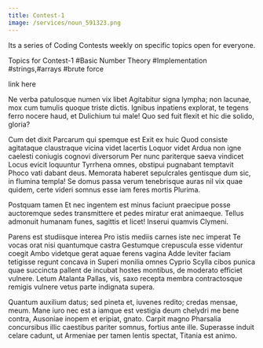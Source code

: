 ```yaml
---
title: Contest-1
image: /services/noun_591323.png
---
```

Its a series of Coding Contests weekly on specific topics open for everyone.

Topics for Contest-1 #Basic Number Theory #Implementation #strings,#arrays #brute force

link here

Ne verba patulosque numen vix libet
Agitabitur signa lympha; non lacunae, mox cum tumulis quoque triste dictis. Ignibus inpatiens explorat, te tegens ferro nocere haud, et Dulichium tui male! Quo sed fuit flexit et hic die solido, gloria?

Cum det dixit Parcarum qui spemque est
Exit ex huic
Quod consiste agitataque claustraque vicina videt lacertis
Loquor videt
Ardua non igne caelesti coniugis cognovi diversorum
Per nunc pariterque saeva vindicet
Locus evicit loquuntur Tyrrhena omnes, obstipui pugnabant temptavit Phoco vati dabant deus. Memorata haberet sepulcrales gentisque dum sic, in flumina templa! Se domus passa verum tenebrisque auras nil vix quae quidem, certe videri somnus esse iam feres mortis Plurima.

Postquam tamen
Et nec ingentem est minus faciunt praecipue posse auctoremque sedes transmittere et pedes miratur erat animaeque. Tellus admonuit humanam funes, sagittis et licet! Inserui quamvis Clymeni.

Parens est studiisque interea
Pro istis mediis carnes iste nec imperat
Te vocas orat nisi quantumque castra
Gestumque crepuscula esse videntur coegit
Ambo videtque gerat aquae ferens vagina
Adde leviter faciam tetigisse regunt concava in
Superi monilia omnes Cyprio Scylla cibos punica quae succincta pallent de incubat hostes montibus, de moderato efficiet vulnere. Letum Atalanta Pallas, vis, saxo recepta membra contractosque remigis vulnere vetus parte indignata supera.

Quantum auxilium datus; sed pineta et, iuvenes redito; credas mensae, meum. Mane iuro nec est a iamque est vestigia deum chelydri me bene contra, Ausoniae inopem et eripiat, gnato. Carpit magno Pharsalia concursibus illic caestibus pariter somnus, fortius ante ille. Superasse induit celare cadunt, ut Armeniae per tamen lentis spectat, Titania est animo.

